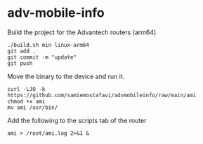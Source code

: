 # adv-mobile-info

Build the project for the Advantech routers (arm64)
```
./build.sh min linux-arm64
git add .
git commit -m "update"
git push
```

Move the binary to the device and run it.
```
curl -LJO -k https://github.com/samiemostafavi/advmobileinfo/raw/main/ami
chmod +x ami
mv ami /usr/bin/
```

Add the following to the scripts tab of the router
```
ami > /root/ami.log 2>&1 &
```
